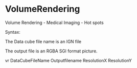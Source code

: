 # VolumeRendering
Volume Rendering - Medical Imaging - Hot spots

Syntax:

The Data cube file name is an IGN file

The output file is an RGBA SGI format picture.

vr DataCubeFileName Outputfilename ResolutionX ResolutionY


